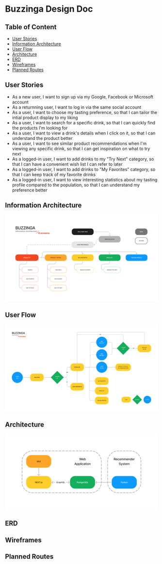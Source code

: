 # Buzzinga Design Doc

## Table of Content

- [User Stories](#user-stories)
- [Information Architecture](#information-architecture)
- [User Flow](#user-flow)
- [Architecture](#architecture)
- [ERD](#erd)
- [Wireframes](#wireframes)
- [Planned Routes](#planned-routes)

## User Stories

- As a new user, I want to sign up via my Google, Facebook or Microsoft account
- As a returnning user, I want to log in via the same social account
- As a user, I want to choose my tasting preference, so that I can tailor the intial product display to my liking
- As a user, I want to search for a specific drink, so that I can quickly find the products I'm looking for
- As a user, I want to view a drink's details when I click on it, so that I can understand the product better
- As a user, I want to see similar product recommendations when I'm viewing any specific drink, so that I can get inspiration on what to try next
- As a logged-in user, I want to add drinks to my "Try Next" category, so that I can have a convenient wish list I can refer to later
- As a logged-in user, I want to add drinks to "My Favorites" category, so that I can keep track of my favorite drinks
- As a logged-in user, I want to view interesting statistics about my tasting profile compared to the population, so that I can understand my preference better

## Information Architecture

![information-architecture](images/information_architecture.png)

## User Flow

![user-flow](images/user_flow.png)

## Architecture

![architecture](images/architecture.png)

## ERD

## Wireframes

## Planned Routes

